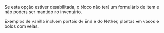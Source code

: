 Se esta opção estiver desabilitada, o bloco não terá um formulário de item e não poderá ser mantido no inventário.

Exemplos de vanilla incluem portais do End e do Nether, plantas em vasos e bolos com velas.